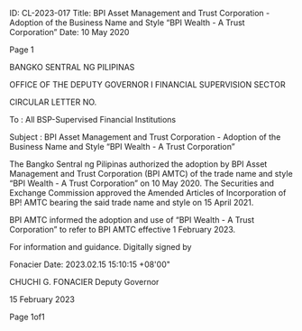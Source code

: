 ID: CL-2023-017
Title: BPI Asset Management and Trust Corporation - Adoption of the Business Name and Style “BPI Wealth - A Trust Corporation”
Date: 10 May 2020

Page 1

BANGKO SENTRAL NG PILIPINAS

OFFICE OF THE DEPUTY GOVERNOR I FINANCIAL SUPERVISION SECTOR

CIRCULAR LETTER NO.

To : All BSP-Supervised Financial Institutions

Subject : BPI Asset Management and Trust Corporation - Adoption of the Business Name and Style “BPI Wealth - A Trust Corporation”

The Bangko Sentral ng Pilipinas authorized the adoption by BPI Asset Management and Trust Corporation (BPI AMTC) of the trade name and style “BPI Wealth - A Trust Corporation” on 10 May 2020. The Securities and Exchange Commission approved the Amended Articles of Incorporation of BP! AMTC bearing the said trade name and style on 15 April 2021.

BPI AMTC informed the adoption and use of “BPI Wealth - A Trust Corporation” to refer to BPI AMTC effective 1 February 2023.

For information and guidance. Digitally signed by

Fonacier Date: 2023.02.15 15:10:15 +08'00"

CHUCHI G. FONACIER Deputy Governor

15 February 2023

Page 1of1